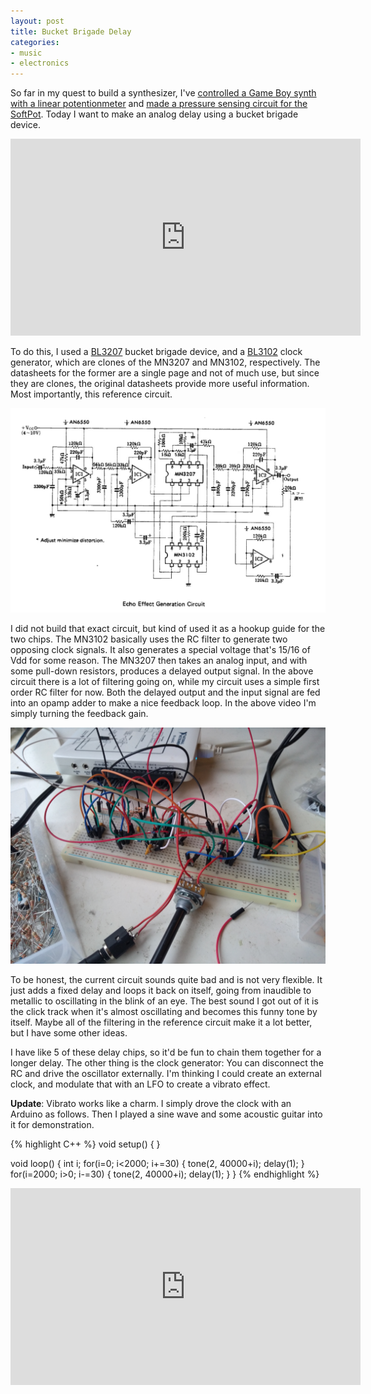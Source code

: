 ```yaml
---
layout: post
title: Bucket Brigade Delay
categories:
- music
- electronics
---
```


So far in my quest to build a synthesizer, I've [controlled a Game Boy synth with a linear potentionmeter](/2018/12/25/making-a-new-music-instrument.html) and [made a pressure sensing circuit for the SoftPot](/2019/01/03/sensing-pressure-with-a-softpot.html). Today I want to make an analog delay using a bucket brigade device.

<iframe width="560" height="315" src="https://www.youtube.com/embed/6qj8CbiJTm4" frameborder="0" allow="accelerometer; autoplay; encrypted-media; gyroscope; picture-in-picture" allowfullscreen> </iframe>

To do this, I used a [BL3207](https://www.banzaimusic.com/BL3207.html) bucket brigade device, and a [BL3102](https://www.banzaimusic.com/BL3102.html) clock generator, which are clones of the MN3207 and MN3102, respectively. The datasheets for the former are a single page and not of much use, but since they are clones, the original datasheets provide more useful information. Most importantly, this reference circuit.

![MN3207 reference schematic](/images/synth/mn3207circuit.png)

I did not build that exact circuit, but kind of used it as a hookup guide for the two chips. The MN3102 basically uses the RC filter to generate two opposing clock signals. It also generates a special voltage that's 15/16 of Vdd for some reason. The MN3207 then takes an analog input, and with some pull-down resistors, produces a delayed output signal. In the above circuit there is a lot of filtering going on, while my circuit uses a simple first order RC filter for now. Both the delayed output and the input signal are fed into an opamp adder to make a nice feedback loop. In the above video I'm simply turning the feedback gain.

![ball of wires](/images/synth/ballofwires.jpg)

To be honest, the current circuit sounds quite bad and is not very flexible. It just adds a fixed delay and loops it back on itself, going from inaudible to metallic to oscillating in the blink of an eye. The best sound I got out of it is the click track when it's almost oscillating and becomes this funny tone by itself. Maybe all of the filtering in the reference circuit make it a lot better, but I have some other ideas.

I have like 5 of these delay chips, so it'd be fun to chain them together for a longer delay. The other thing is the clock generator: You can disconnect the RC and drive the oscillator externally. I'm thinking I could create an external clock, and modulate that with an LFO to create a vibrato effect.

**Update**: Vibrato works like a charm. I simply drove the clock with an Arduino as follows. Then I played a sine wave and some acoustic guitar into it for demonstration.

{% highlight C++ %}
void setup() {
}

void loop() {
  int i;
  for(i=0; i<2000; i+=30) {
    tone(2, 40000+i);
    delay(1);
  }
  for(i=2000; i>0; i-=30) {
    tone(2, 40000+i);
    delay(1);
  }
}
{% endhighlight %}

<iframe width="560" height="315" src="https://www.youtube.com/embed/sUe6rcgrbo8" frameborder="0" allow="accelerometer; autoplay; encrypted-media; gyroscope; picture-in-picture" allowfullscreen> </iframe>
